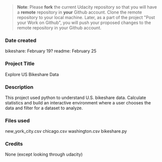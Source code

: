 >**Note**: Please **fork** the current Udacity repository so that you will have a **remote** repository in **your** Github account. Clone the remote repository to your local machine. Later, as a part of the project "Post your Work on Github", you will push your proposed changes to the remote repository in your Github account.

### Date created
bikeshare: February 19?
readme: February 25

### Project Title
Explore US  Bikeshare Data

### Description
This project used python to understand U.S. bikeshare data. Calculate statistics and build an interactive environment where a user chooses the data and filter for a dataset to analyze.

### Files used
new_york_city.csv
chicago.csv
washington.csv
bikeshare.py

### Credits
None (except looking through udacity)
